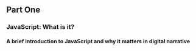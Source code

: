 ## Part One

### JavaScript: What is it?

#### A brief introduction to JavaScript and why it matters in digital narrative